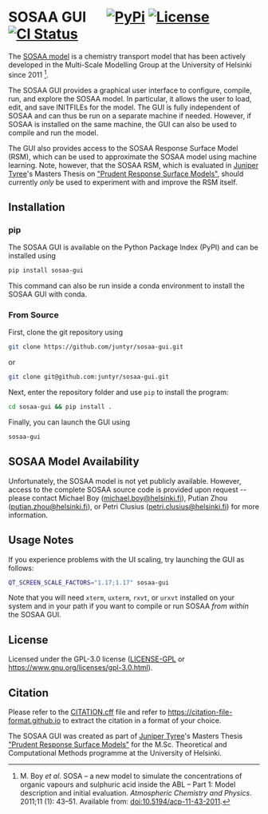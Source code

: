 # SOSAA GUI &emsp; [![PyPi]][pypi-url] [![License]][gpl-3.0] [![CI Status]][ci-status]

[PyPI]: https://img.shields.io/pypi/v/sosaa-gui
[pypi-url]: https://pypi.org/project/sosaa-gui

[License]: https://img.shields.io/badge/License-GPL--3.0-blue.svg
[gpl-3.0]: https://www.gnu.org/licenses/gpl-3.0.html

[CI Status]: https://img.shields.io/github/actions/workflow/status/juntyr/sosaa-gui/ci.yml?branch=main&label=CI
[ci-status]: https://github.com/juntyr/sosaa-gui/actions/workflows/ci.yml?query=branch%3Amain

The [SOSAA model](https://www.helsinki.fi/en/researchgroups/multi-scale-modelling/sosaa) is a chemistry transport model that has been actively developed in the Multi-Scale Modelling Group at the University of Helsinki since 2011 [^1].

The SOSAA GUI provides a graphical user interface to configure, compile, run, and explore the SOSAA model. In particular, it allows the user to load, edit, and save INITFILEs for the model. The GUI is fully independent of SOSAA and can thus be run on a separate machine if needed. However, if SOSAA is installed on the same machine, the GUI can also be used to compile and run the model.

The GUI also provides access to the SOSAA Response Surface Model (RSM), which can be used to approximate the SOSAA model using machine learning. Note, however, that the SOSAA RSM, which is evaluated in [Juniper Tyree](https://github.com/juntyr)'s Masters Thesis on ["Prudent Response Surface Models"](https://github.com/juntyr/prudent-response-surface-models), should currently *only* be used to experiment with and improve the RSM itself.

## Installation

### pip

The SOSAA GUI is available on the Python Package Index (PyPI) and can be installed using
```bash
pip install sosaa-gui
```
This command can also be run inside a conda environment to install the SOSAA GUI with conda.

### From Source

First, clone the git repository using
```bash
git clone https://github.com/juntyr/sosaa-gui.git
```
or
```bash
git clone git@github.com:juntyr/sosaa-gui.git
```

Next, enter the repository folder and use `pip` to install the program:
```bash
cd sosaa-gui && pip install .
```

Finally, you can launch the GUI using
```bash
sosaa-gui
```

## SOSAA Model Availability

Unfortunately, the SOSAA model is not yet publicly available. However, access to the complete SOSAA source code is provided upon request -- please contact Michael Boy (michael.boy@helsinki.fi), Putian Zhou (putian.zhou@helsinki.fi), or Petri Clusius (petri.clusius@helsinki.fi) for more information.

## Usage Notes

If you experience problems with the UI scaling, try launching the GUI as follows:
```bash
QT_SCREEN_SCALE_FACTORS="1.17;1.17" sosaa-gui
```

Note that you will need `xterm`, `uxterm`, `rxvt`, or `urxvt` installed on your system and in your path if you want to compile or run SOSAA *from within* the SOSAA GUI.

## License

Licensed under the GPL-3.0 license ([LICENSE-GPL](LICENSE-GPL) or https://www.gnu.org/licenses/gpl-3.0.html).

## Citation

Please refer to the [CITATION.cff](CITATION.cff) file and refer to https://citation-file-format.github.io to extract the citation in a format of your choice.

The SOSAA GUI was created as part of [Juniper Tyree](https://github.com/juntyr)'s Masters Thesis ["Prudent Response Surface Models"](https://github.com/juntyr/prudent-response-surface-models) for the M.Sc. Theoretical and Computational Methods programme at the University of Helsinki.

[^1]: M. Boy *et al*. SOSA &ndash; a new model to simulate the concentrations of organic vapours and sulphuric acid inside the ABL &ndash; Part 1: Model description and initial evaluation. *Atmospheric Chemistry and Physics*. 2011;11 (1): 43&ndash;51. Available from: [doi:10.5194/acp-11-43-2011](https://doi.org/10.5194/acp-11-43-2011).
